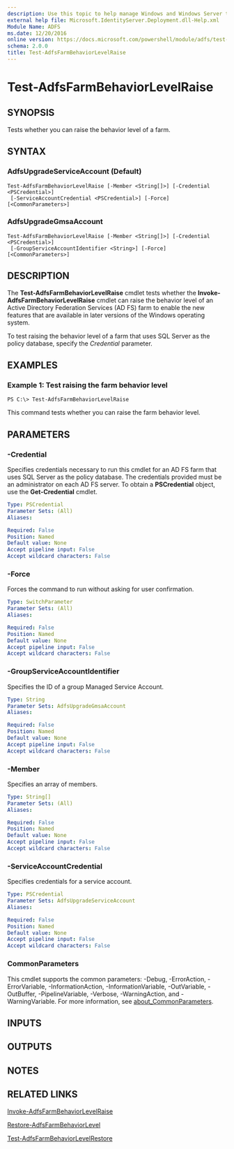 ```yaml
---
description: Use this topic to help manage Windows and Windows Server technologies with Windows PowerShell.
external help file: Microsoft.IdentityServer.Deployment.dll-Help.xml
Module Name: ADFS
ms.date: 12/20/2016
online version: https://docs.microsoft.com/powershell/module/adfs/test-adfsfarmbehaviorlevelraise?view=windowsserver2022-ps&wt.mc_id=ps-gethelp
schema: 2.0.0
title: Test-AdfsFarmBehaviorLevelRaise
---
```


# Test-AdfsFarmBehaviorLevelRaise

## SYNOPSIS
Tests whether you can raise the behavior level of a farm.

## SYNTAX

### AdfsUpgradeServiceAccount (Default)
```
Test-AdfsFarmBehaviorLevelRaise [-Member <String[]>] [-Credential <PSCredential>]
 [-ServiceAccountCredential <PSCredential>] [-Force] [<CommonParameters>]
```

### AdfsUpgradeGmsaAccount
```
Test-AdfsFarmBehaviorLevelRaise [-Member <String[]>] [-Credential <PSCredential>]
 [-GroupServiceAccountIdentifier <String>] [-Force] [<CommonParameters>]
```

## DESCRIPTION
The **Test-AdfsFarmBehaviorLevelRaise** cmdlet tests whether the **Invoke-AdfsFarmBehaviorLevelRaise** cmdlet can raise the behavior level of an Active Directory Federation Services (AD FS) farm to enable the new features that are available in later versions of the Windows operating system.

To test raising the behavior level of a farm that uses SQL Server as the policy database, specify the *Credential* parameter.

## EXAMPLES

### Example 1: Test raising the farm behavior level
```
PS C:\> Test-AdfsFarmBehaviorLevelRaise
```

This command tests whether you can raise the farm behavior level.

## PARAMETERS

### -Credential
Specifies credentials necessary to run this cmdlet for an AD FS farm that uses SQL Server as the policy database.
The credentials provided must be an administrator on each AD FS server.
To obtain a **PSCredential** object, use the **Get-Credential** cmdlet.

```yaml
Type: PSCredential
Parameter Sets: (All)
Aliases: 

Required: False
Position: Named
Default value: None
Accept pipeline input: False
Accept wildcard characters: False
```

### -Force
Forces the command to run without asking for user confirmation.

```yaml
Type: SwitchParameter
Parameter Sets: (All)
Aliases: 

Required: False
Position: Named
Default value: None
Accept pipeline input: False
Accept wildcard characters: False
```

### -GroupServiceAccountIdentifier
Specifies the ID of a group Managed Service Account.

```yaml
Type: String
Parameter Sets: AdfsUpgradeGmsaAccount
Aliases: 

Required: False
Position: Named
Default value: None
Accept pipeline input: False
Accept wildcard characters: False
```

### -Member
Specifies an array of members.

```yaml
Type: String[]
Parameter Sets: (All)
Aliases: 

Required: False
Position: Named
Default value: None
Accept pipeline input: False
Accept wildcard characters: False
```

### -ServiceAccountCredential
Specifies credentials for a service account.

```yaml
Type: PSCredential
Parameter Sets: AdfsUpgradeServiceAccount
Aliases: 

Required: False
Position: Named
Default value: None
Accept pipeline input: False
Accept wildcard characters: False
```

### CommonParameters
This cmdlet supports the common parameters: -Debug, -ErrorAction, -ErrorVariable, -InformationAction, -InformationVariable, -OutVariable, -OutBuffer, -PipelineVariable, -Verbose, -WarningAction, and -WarningVariable. For more information, see [about_CommonParameters](https://go.microsoft.com/fwlink/?LinkID=113216).

## INPUTS

## OUTPUTS

## NOTES

## RELATED LINKS

[Invoke-AdfsFarmBehaviorLevelRaise](./Invoke-AdfsFarmBehaviorLevelRaise.md)

[Restore-AdfsFarmBehaviorLevel](./Restore-AdfsFarmBehaviorLevel.md)

[Test-AdfsFarmBehaviorLevelRestore](./Test-AdfsFarmBehaviorLevelRestore.md)

